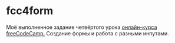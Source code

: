 # fcc4form
Моё выполненное задание четвёртого урока <a href="https://www.freecodecamp.org/learn/2022/responsive-web-design/">онлайн-курса freeCodeCamp.</a>
Создание формы и работа с разными инпутами.
